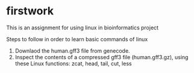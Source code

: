 # firstwork
This is an assignment for using linux in bioinformatics project

Steps to follow in order to learn basic commands of linux

1. Downlaod the human.gff3 file from genecode.
2. Inspect the contents of a compressed gff3 file (human.gff3.gz), using these Linux functions: zcat, head, tail, cut, less 
